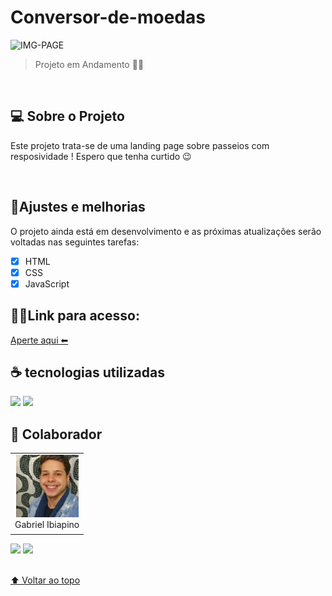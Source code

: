 # Conversor-de-moedas

<img src="./img/Page-print.JPG" alt="IMG-PAGE">


> Projeto em Andamento 👩‍🔧
<br>

## 💻 Sobre o Projeto

Este projeto trata-se de uma landing page sobre passeios com resposividade ! Espero que tenha curtido 😉

<br>

## 🔧Ajustes e melhorias
O projeto ainda está em desenvolvimento e as próximas atualizações serão voltadas nas seguintes tarefas:

- [x] HTML
- [x] CSS
- [x] JavaScript

## 👨‍💻Link para acesso: 
<a href="https://lourenco-biel.github.io/Conversor-de-moedas/">Aperte aqui ⬅ </a>

## ☕ tecnologias utilizadas

<img src="https://img.shields.io/badge/HTML-239120?style=for-the-badge&logo=html5&logoColor=white">
<img src="https://img.shields.io/badge/CSS-239120?&style=for-the-badge&logo=css3&logoColor=white">

<br>

## 🤝 Colaborador

<table>
  <tr>
    <td align="center">
      <a href="#">
        <img src="./img/Eu.jpg" width="100px;" alt="Foto do Iuri Silva no GitHub"/><br>
        <sub>
          <a >Gabriel Ibiapino</a>
        </sub>
      </a>
    </td>
  </tr>
</table>

<div>
 <a href="https://www.linkedin.com/in/gabriel-ibiapino-louren%C3%A7o-da-silva-749b78198/" target="_blank"><img src="https://img.shields.io/badge/-LinkedIn-%230077B5?style=for-the-badge&logo=linkedin&logoColor=white" target="_blank"></a> 
<a href = "mailto:lourencogabriel77@gmail.com"><img src="https://img.shields.io/badge/-Gmail-%23333?style=for-the-badge&logo=gmail&logoColor=white" target="_blank"></a>
</div>
<br>


[⬆ Voltar ao topo](#Conversor-de-moedas)<br>
